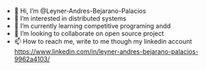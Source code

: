 - 👋 Hi, I’m @Leyner-Andres-Bejarano-Palacios
- 👀 I’m interested in distributed systems
- 🌱 I’m currently learning competitive programing andd 
- 💞️ I’m looking to collaborate on open source project
- 📫 How to reach me, write to me though my linkedin account https://www.linkedin.com/in/leyner-andres-bejarano-palacios-9962a4103/

<!---
Leyner-Andres-Bejarano-Palacios/Leyner-Andres-Bejarano-Palacios is a ✨ special ✨ repository because its `README.md` (this file) appears on your GitHub profile.
You can click the Preview link to take a look at your changes.
--->
